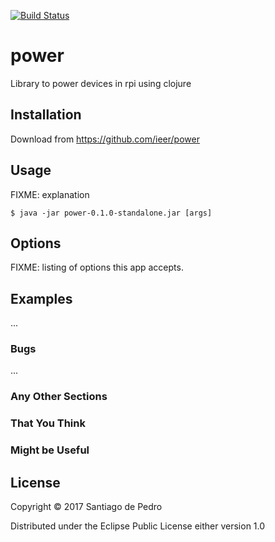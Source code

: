 [![Build Status](https://travis-ci.org/ieer/power.svg?branch=master)](https://travis-ci.org/ieer/power)

# power

Library to power devices in rpi using clojure

## Installation

Download from https://github.com/ieer/power

## Usage

FIXME: explanation

    $ java -jar power-0.1.0-standalone.jar [args]

## Options

FIXME: listing of options this app accepts.

## Examples

...

### Bugs

...

### Any Other Sections
### That You Think
### Might be Useful

## License

Copyright © 2017 Santiago de Pedro

Distributed under the Eclipse Public License either version 1.0
